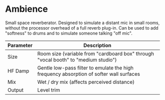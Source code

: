 # Ambience

Small space reverberator. Designed to simulate a distant mic in small rooms, without the processor overhead of a full reverb plug-in. Can be used to add "softness" to drums and to simulate someone talking "off mic".

| Parameter | Description |
| --------- | ----------- |
| Size | Room size (variable from "cardboard box" through "vocal booth" to "medium studio") |
| HF Damp | Gentle low-pass filter to emulate the high frequency absorption of softer wall surfaces |
| Mix | Wet / dry mix (affects perceived distance) |
| Output | Level trim |
